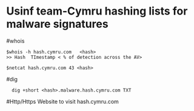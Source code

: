 # Usinf team-Cymru hashing lists for malware signatures


#whois  
  ```
  $whois -h hash.cymru.com   <hash> 
  >> Hash  TImestamp < % of detection across the AV>
  
  $netcat hash.cymru.com 43 <hash>
  ```


#dig
```
  dig +short <hash>.malware.hash.cymru.com TXT

```

#Http/Https
  Website to visit hash.cymru.com
